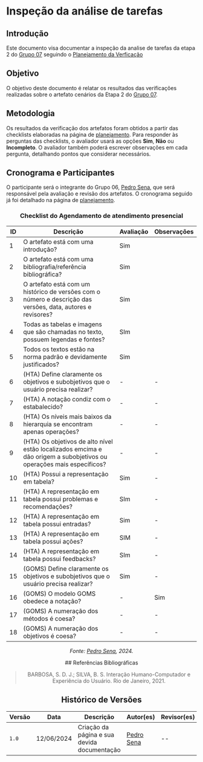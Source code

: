 # Inspeção da análise de tarefas

## Introdução

Este documento visa documentar a inspeção da analise de tarefas da etapa 2 do [Grupo 07](https://interacao-humano-computador.github.io/2024.1-CBMERJ/) seguindo o [Planejamento da Verficação](../etapa-2/planejamento.md)


## Objetivo

O objetivo deste documento é relatar os resultados das verificações realizadas sobre o artefato cenários da Etapa 2 do [Grupo 07](https://interacao-humano-computador.github.io/2024.1-CBMERJ/).

## Metodologia

Os resultados da verificação dos artefatos foram obtidos a partir das checklists elaboradas na página de [planejamento](./planejamento-verificacao-etapa-2). Para responder às perguntas das checklists, o avaliador usará as opções **Sim**, **Não** ou **Incompleto**. O avaliador também poderá escrever observações em cada pergunta, detalhando pontos que considerar necessários.

## Cronograma e Participantes

O participante será o integrante do Grupo 06, [Pedro Sena](https://github.com/pedroyen21), que será responsável pela avaliação e revisão dos artefatos. O cronograma seguido já foi detalhado na página de [planejamento](./planejamento-verificacao-etapa-2).

<center>

### Checklist do Agendamento de atendimento presencial

<center>

| ID  | Descrição                                                                                                    | Avaliação | Observações |
| --- | ------------------------------------------------------------------------------------------------------------ | --------- | ----------- |
| 1   | O artefato está com uma introdução? | Sim|             |
| 2   | O artefato está com uma bibliografia/referência bibliográfica?|     Sim      |             |
| 3   | O artefato está com um histórico de versões com o número e descrição das versões, data, autores e revisores? | Sim    |             |
| 4   | Todas as tabelas e imagens que são chamadas no texto, possuem legendas e fontes?  | SIm           |             |
| 5   | Todos os textos estão na norma padrão e devidamente justificados?| Sim |    |
| 6   | (HTA) Define claramente os objetivos e subobjetivos que o usuário precisa realizar?    |     -     |      -      |
| 7   | (HTA) A notação condiz com o estabalecido?        |     -     |      -      |
| 8   | (HTA) Os níveis mais baixos da hierarquia se encontram apenas operações?                                      |     -     |      -      |
| 9   | (HTA) Os objetivos de alto nível estão localizados emcima e dão origem a subobjetivos ou operações mais específicos? |     -     |      -      |
| 10  | (HTA) Possui a representação em tabela?                                      |     Sim     |      -      |
| 11  | (HTA) A representação em tabela possui problemas e recomendações?                                      |     SIm     |      -      |
| 12  | (HTA) A representação em tabela possui entradas?                                      |     Sim     |      -      |
| 13  | (HTA) A representação em tabela possui ações?                                      |     SIM     |      -      |
| 14  | (HTA) A representação em tabela possui feedbacks?                                      |     SIm    |      -      |
| 15  | (GOMS) Define claramente os objetivos e subobjetivos que o usuário precisa realizar?                                      |     Sim     |      -      |
| 16  | (GOMS) O modelo GOMS obedece a notação?                                      |     -     |      Sim      |
| 17  | (GOMS) A numeração dos métodos é coesa?                                      |     -     |      -      |
| 18  | (GOMS) A numeração dos objetivos é coesa?                                      |     -     |      -      |



_Fonte: [Pedro Sena](https://github.com/pedroyen21), 2024._

</center>
## Referências Bibliográficas

> BARBOSA, S. D. J.; SILVA, B. S. Interação Humano-Computador e Experiência do Usuário. Rio de Janeiro, 2021.

## Histórico de Versões

| Versão | Data       | Descrição                                   | Autor(es)                                              | Revisor(es) |
| ------ | ---------- | ------------------------------------------- | ------------------------------------------------------ | ----------- |
| `1.0`  | 12/06/2024 | Criação da página e sua devida documentação | [Pedro Sena](https://github.com/pedroyen21) | --          |
